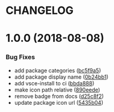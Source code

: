# CHANGELOG

# 1.0.0 (2018-08-08)


### Bug Fixes

* add package categories ([bc5f9a5](https://github.com/seantrane/balanced-theme-for-vscode/commit/bc5f9a5))
* add package display name ([0b24bb1](https://github.com/seantrane/balanced-theme-for-vscode/commit/0b24bb1))
* add vsce-install to ci ([bbda888](https://github.com/seantrane/balanced-theme-for-vscode/commit/bbda888))
* make icon path relative ([890eede](https://github.com/seantrane/balanced-theme-for-vscode/commit/890eede))
* remove badge from docs ([d25c8f2](https://github.com/seantrane/balanced-theme-for-vscode/commit/d25c8f2))
* update package icon url ([5435b04](https://github.com/seantrane/balanced-theme-for-vscode/commit/5435b04))
